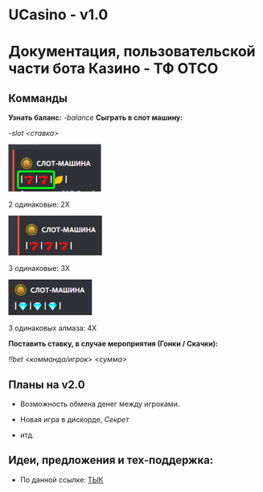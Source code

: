 # UCasino - v1.0

# Документация, пользовательской части бота Казино - ТФ ОТСО

## Комманды

**Узнать баланс:**
*-balance*
**Сыграть в слот машину:**

*-slot <ставка>*

![UCasino%20-%20v1%200%20bcea8affbb904d309a08c65ebb841315/Untitled.png](UCasino%20-%20v1%200%20bcea8affbb904d309a08c65ebb841315/Untitled.png)

2 одинаковые: 2X

![UCasino%20-%20v1%200%20bcea8affbb904d309a08c65ebb841315/Untitled%201.png](UCasino%20-%20v1%200%20bcea8affbb904d309a08c65ebb841315/Untitled%201.png)

3 одинаковые: 3X

![UCasino%20-%20v1%200%20bcea8affbb904d309a08c65ebb841315/Untitled%202.png](UCasino%20-%20v1%200%20bcea8affbb904d309a08c65ebb841315/Untitled%202.png)

3 одинаковых алмаза: 4X

**Поставить ставку, в случае мероприятия (Гонки / Скачки):**

*!!bet <комманда/игрок> <сумма>*

## Планы на v2.0

 - Возможность обмена денег между игроками.

 - Новая игра в дискорде, *Секрет*

 - итд.

## Идеи, предложения и тех-поддержка:

 - По данной ссылке: [ТЫК](https://tawk.to/chat/5f7356584704467e89f343fe/default)
